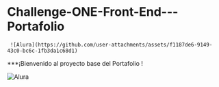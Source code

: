 # Challenge-ONE-Front-End---Portafolio
     ![Alura](https://github.com/user-attachments/assets/f1187de6-9149-43c0-bc6c-1fb3da1c68d1)
***¡Bienvenido al proyecto base del Portafolio !

![Alura](https://github.com/user-attachments/assets/84b8300f-5a41-4687-821d-e719c546091c)

